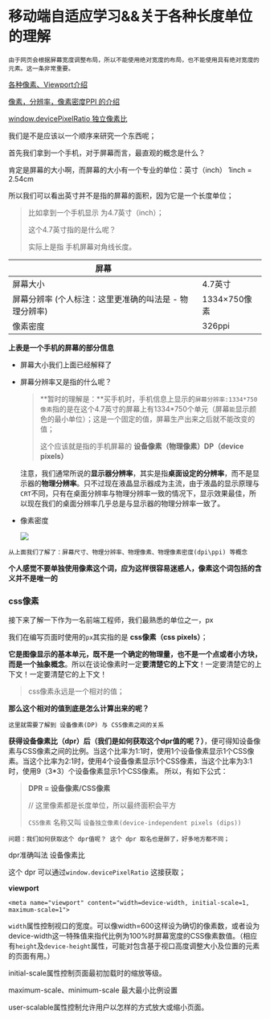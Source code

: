 # 移动端自适应学习&&关于各种长度单位的理解

`由于网页会根据屏幕宽度调整布局，所以不能使用绝对宽度的布局，也不能使用具有绝对宽度的元素。这一条非常重要。`

[各种像素、Viewport介绍](https://github.com/jawil/blog/issues/21)

[像素，分辨率，像素密度PPI 的介绍](https://github.com/iuap-design/blog/issues/212)

[window.devicePixelRatio 独立像素比](https://segmentfault.com/a/1190000005656849)

我们是不是应该以一个顺序来研究一个东西呢；

首先我们拿到一个手机，对于屏幕而言，最直观的概念是什么？

肯定是屏幕的大小啊，而屏幕的大小有一个专业的单位：英寸（inch） 1inch = 2.54cm

所以我们可以看出英寸并不是指的屏幕的面积，因为它是一个长度单位；

> 比如拿到一个手机显示 为4.7英寸（inch）；
>
> 这个4.7英寸指的是什么呢？
>
> 实际上是指 手机屏幕对角线长度。

| 屏幕                             |            |
| ------------------------------ | ---------- |
| 屏幕大小                           | 4.7英寸      |
| 屏幕分辨率 (个人标注：这里更准确的叫法是 - 物理分辨率) | 1334×750像素 |
| 像素密度                           | 326ppi     |

**上表是一个手机的屏幕的部分信息**

- 屏幕大小我们上面已经解释了

- 屏幕分辨率又是指的什么呢？

  > **暂时的理解是：**买手机时，手机信息上显示的`屏幕分辨率:1334*750像素`指的是在这个4.7英寸的屏幕上有1334*750个单元（屏幕`能`显示颜色的最小单位）；这是一个固定的值，屏幕生产出来之后就不能改变的值；
  >
  > 这个应该就是指的手机屏幕的 **设备像素（物理像素）DP（device pixels）** 

  注意，我们通常所说的**显示器分辨率**，其实是指**桌面设定的分辨率**，而不是显示器的**物理分辨率**。只不过现在液晶显示器成为主流，由于液晶的显示原理与`CRT`不同，只有在桌面分辨率与物理分辨率一致的情况下，显示效果最佳，所以现在我们的桌面分辨率几乎总是与显示器的物理分辨率一致了。

- 像素密度

  ![](https://camo.githubusercontent.com/fa2dfe97784d291aefce2ca84103d0e853b42d4e/687474703a2f2f75706c6f61642e6368696e617a2e636f6d2f323031352f303930322f313434313136373732393537392e6a7067)



`从上面我们了解了：屏幕尺寸、物理分辨率、物理像素、物理像素密度(dpi\ppi) 等概念`

**个人感觉不要单独使用像素这个词，应为这样很容易迷惑人，像素这个词包括的含义并不是唯一的**



### css像素

接下来了解一下作为一名前端工程师，我们最熟悉的单位之一，px

我们在编写页面时使用的`px`其实指的是 **css像素（css pixels）**；

**它是图像显示的基本单元，既不是一个确定的物理量，也不是一个点或者小方块，而是一个抽象概念**。所以在谈论像素时一定**要清楚它的上下文**！一定要清楚它的上下文！一定要清楚它的上下文！

> css像素永远是一个相对的值；



**那么这个相对的值到底是怎么计算出来的呢？**

`这里就需要了解到 设备像素(DP) 与 CSS像素之间的关系`

**获得设备像素比（dpr）后（我们是如何获取这个dpr值的呢？）**，便可得知设备像素与CSS像素之间的比例。当这个比率为1:1时，使用1个设备像素显示1个CSS像素。当这个比率为2:1时，使用4个设备像素显示1个CSS像素，当这个比率为3:1时，使用9（3*3）个设备像素显示1个CSS像素。
所以，有如下公式：

> **DPR = 设备像素/CSS像素**
>
> // 这里像素都是长度单位，所以最终面积会平方
>
> `CSS像素` 名称又叫 `设备独立像素(device-independent pixels (dips))`



`问题：我们如何获取这个 dpr值呢？ 这个 dpr 取名也是醉了，好多地方都不同；`

dpr准确叫法 设备像素比

这个 dpr 可以通过`window.devicePixelRatio` 这接获取；



**viewport**

```
<meta name="viewport" content="width=device-width, initial-scale=1, maximum-scale=1">
```

`width`属性控制视口的宽度。可以像width=600这样设为确切的像素数，或者设为device-width这一特殊值来指代比例为100%时屏幕宽度的CSS像素数值。（相应有`height`及`device-height`属性，可能对包含基于视口高度调整大小及位置的元素的页面有用。）

initial-scale属性控制页面最初加载时的缩放等级。

maximum-scale、minimum-scale 最大最小比例设置

user-scalable属性控制允许用户以怎样的方式放大或缩小页面。

